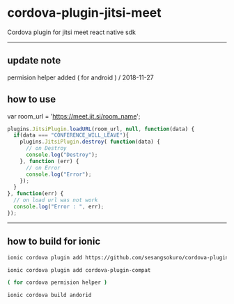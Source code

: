 # cordova-plugin-jitsi-meet
Cordova plugin for jitsi meet react native sdk

---

## update note

permision helper added ( for android ) / 2018-11-27

## how to use

var room_url = 'https://meet.jit.si/room_name';

```javascript
plugins.JitsiPlugin.loadURL(room_url, null, function(data) {
  if(data === "CONFERENCE_WILL_LEAVE"){
    plugins.JitsiPlugin.destroy( function(data) {
      // on Destroy
      console.log("Destroy");
    }, function (err) {
      // on Error
      console.log("Error");
    });
  }
}, function(err) {
  // on load url was not work
  console.log("Error : ", err);
});
```

---

## how to build for ionic

```bash
ionic cordova plugin add https://github.com/sesangsokuro/cordova-plugin-jitsi-meet

ionic cordova plugin add cordova-plugin-compat

( for cordova permision helper )

ionic cordova build andorid
```
